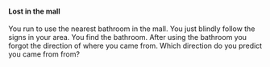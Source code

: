 #### Lost in the mall

You run to use the nearest bathroom in the mall.
You just blindly follow the signs in your area. You find the bathroom. 
After using the bathroom you forgot the direction of where you came from. 
Which direction do you predict you came from from?